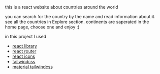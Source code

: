 this is a react website about countries around the world

you can search for the country by the name and read information about it.
see all the countries in Explore section.
continents are saperated in the home page, choose one and enjoy ;)


in this project I used

- [react library](https://reactjs.org/)
- [react router](https://reactrouter.com/)
- [react icons](https://react-icons.github.io/react-icons)
- [tailwindcss](https://tailwindcss.com/)
- [material tailwindcss](https://www.material-tailwind.com/)
